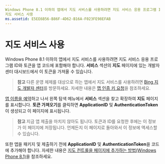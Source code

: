 ```yaml
---
Windows Phone 8.1 이하의 앱에서 지도 서비스를 사용하려면 지도 서비스 응용 프로그램 ID와 토큰을 앱 코드에 포함해야 합니다. 서비스 섹션의 지도 페이지에 있는 개발자 센터 대시보드에서 이 토큰을 가져올 수 있습니다.
지도 서비스 사용
ms.assetid: E5EE6B56-B86F-4D62-B16A-F023FE98EFAB
---
```


# 지도 서비스 사용


Windows Phone 8.1 이하의 앱에서 지도 서비스를 사용하려면 지도 서비스 응용 프로그램 ID와 토큰을 앱 코드에 포함해야 합니다. **서비스** 섹션의 **지도** 페이지에 있는 개발자 센터 대시보드에서 이 토큰을 가져올 수 있습니다.

> **참고** 다른 운영 체제를 대상으로 하는 앱에서 지도 서비스를 사용하려면 [Bing 지도 개발자 센터](http://go.microsoft.com/fwlink/p/?LinkId=614880)를 방문하세요. 자세한 내용은 [맵 인증 키 요청](https://msdn.microsoft.com/library/windows/apps/mt219694)을 참조하세요.

[앱 이름을 예약](create-your-app-by-reserving-a-name.md)하고 나서 왼쪽 탐색 메뉴에서 **서비스** 섹션을 찾고 확장하여 **지도** 페이지를 표시합니다. **토큰 가져오기**를 클릭하면 **ApplicationID** 및 **AuthenticationToken**이 생성되고 이 페이지에 표시됩니다.

> **참고** 지금 앱 제출을 마치지 않아도 됩니다. 토큰과 ID를 요청한 후에는 이 정보가 이 페이지에 저장됩니다. 언제든지 이 페이지로 돌아와서 이 정보에 액세스할 수 있습니다.

또한 앱을 패키지 및 제출하기 전에 **ApplicationID** 및 **AuthenticationToken**을 코드에 추가해야 합니다. 자세한 내용은 [지도 컨트롤을 페이지에 추가하는 방법(Windows Phone 8.1)](http://go.microsoft.com/fwlink/p/?LinkId=614882)을 참조하세요.

 

 






<!--HONumber=Mar16_HO1-->


